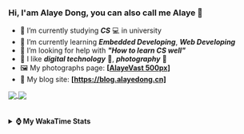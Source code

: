 ### Hi, **I'am Alaye Dong**, you can also call me **Alaye** 👋

- 📖 I’m currently studying ***CS*** 💻 in university
- 🌱 I’m currently learning ***Embedded Developing***, ***Web Developing***
- 🤔 I’m looking for help with ***"How to learn CS well"***
- 🤩 I like ***digital technology*** 📱, ***photography*** 📸
- 🖼️ My photographs page: **[[AlayeVast 500px](https://500px.com.cn/AlayeVast)]**
- 📰 My blog site: **[https://blog.alayedong.cn]**

<!--
[![Alaye's GitHub stats](https://github-readme-stats.vercel.app/api?username=Alaye-Dong&custom_title=Alaye%20Dong`s%20GitHub%20stats&show_icons=true&rank_icon=percentile&theme=transparent&include_all_commits=true&count_private=true)](https://github.com/anuraghazra/github-readme-stats) 
[![Top Langs](https://github-readme-stats.vercel.app/api/top-langs/?username=Alaye-Dong\&layout=compact&theme=transparent)](https://github.com/anuraghazra/github-readme-stats)
-->
<a href="https://github.com/anuraghazra/github-readme-stats">
  <img height=200 align="center" src="https://github-readme-stats.vercel.app/api?username=Alaye-Dong&custom_title=Alaye%20Dong`s%20GitHub%20stats&show_icons=true&rank_icon=percentile&theme=transparent&include_all_commits=true&count_private=true" />
</a>
<a href="https://github.com/anuraghazra/convoychat">
  <img height=200 align="center" src="https://github-readme-stats.vercel.app/api/top-langs/?username=Alaye-Dong&layout=compact&theme=transparent&include_all_commits=true&count_private=true&langs_count=8&card_width=300" />
</a>

<br />
<br />

<div style="display:none"> 
  <img src="https://visitor-badge.laobi.icu/badge?page_id=Alaye-Dong.Alaye-Dong"/>
</div>
<br />

<details>	
  <summary><b> ⌚ My WakaTime Stats </b></summary>

<br />

<!--START_SECTION:waka-->
![Code Time](http://img.shields.io/badge/Code%20Time-561%20hrs%2055%20mins-blue)

![Profile Views](http://img.shields.io/badge/Profile%20Views-0-blue)

![Lines of code](https://img.shields.io/badge/From%20Hello%20World%20I%27ve%20Written-1.0%20million%20lines%20of%20code-blue)

**🐱 My GitHub Data** 

> 📦 89.9 kB Used in GitHub's Storage 
 > 
> 🏆 242 Contributions in the Year 2025
 > 
> 🚫 Not Opted to Hire
 > 
> 📜 32 Public Repositories 
 > 
> 🔑 6 Private Repositories 
 > 
**I'm a Night 🦉** 

```text
🌞 Morning                135 commits         ██░░░░░░░░░░░░░░░░░░░░░░░   08.00 % 
🌆 Daytime                507 commits         ████████░░░░░░░░░░░░░░░░░   30.04 % 
🌃 Evening                712 commits         ███████████░░░░░░░░░░░░░░   42.18 % 
🌙 Night                  334 commits         █████░░░░░░░░░░░░░░░░░░░░   19.79 % 
```
📅 **I'm Most Productive on Monday** 

```text
Monday                   279 commits         ████░░░░░░░░░░░░░░░░░░░░░   16.53 % 
Tuesday                  263 commits         ████░░░░░░░░░░░░░░░░░░░░░   15.58 % 
Wednesday                236 commits         ███░░░░░░░░░░░░░░░░░░░░░░   13.98 % 
Thursday                 275 commits         ████░░░░░░░░░░░░░░░░░░░░░   16.29 % 
Friday                   222 commits         ███░░░░░░░░░░░░░░░░░░░░░░   13.15 % 
Saturday                 172 commits         ███░░░░░░░░░░░░░░░░░░░░░░   10.19 % 
Sunday                   241 commits         ████░░░░░░░░░░░░░░░░░░░░░   14.28 % 
```


📊 **This Week I Spent My Time On** 

```text
💬 Programming Languages: 
Vue.js                   1 hr 46 mins        ███████████░░░░░░░░░░░░░░   43.30 % 
Java                     1 hr 4 mins         ███████░░░░░░░░░░░░░░░░░░   26.30 % 
TypeScript               55 mins             ██████░░░░░░░░░░░░░░░░░░░   22.36 % 
XML                      10 mins             █░░░░░░░░░░░░░░░░░░░░░░░░   04.22 % 
JSON                     3 mins              ░░░░░░░░░░░░░░░░░░░░░░░░░   01.61 % 

🔥 Editors: 
VS Code                  2 hrs 51 mins       █████████████████░░░░░░░░   69.48 % 
IntelliJ IDEA            1 hr 15 mins        ████████░░░░░░░░░░░░░░░░░   30.52 % 

🐱‍💻 Projects: 
edu-sys-soybean-admin-elp2 hrs 34 mins       ████████████████░░░░░░░░░   62.56 % 
edu-sys                  1 hr 15 mins        ████████░░░░░░░░░░░░░░░░░   30.43 % 
blog-fuwari-astro        17 mins             ██░░░░░░░░░░░░░░░░░░░░░░░   06.90 % 
teach_static             0 secs              ░░░░░░░░░░░░░░░░░░░░░░░░░   00.10 % 
ruoyi-plus-soybean       0 secs              ░░░░░░░░░░░░░░░░░░░░░░░░░   00.01 % 
```

**I Mostly Code in TypeScript** 

```text
TypeScript               8 repos             █████░░░░░░░░░░░░░░░░░░░░   19.51 % 
Java                     7 repos             ████░░░░░░░░░░░░░░░░░░░░░   17.07 % 
HTML                     3 repos             ██░░░░░░░░░░░░░░░░░░░░░░░   07.32 % 
Dart                     1 repo              █░░░░░░░░░░░░░░░░░░░░░░░░   02.44 % 
Jupyter Notebook         1 repo              █░░░░░░░░░░░░░░░░░░░░░░░░   02.44 % 
```



**Timeline**

![Lines of Code chart](https://raw.githubusercontent.com/Alaye-Dong/Alaye-Dong/main/assets/bar_graph.png)


 Last Updated on 19/06/2025 18:51:01 UTC
<!--END_SECTION:waka-->

</details>
